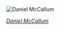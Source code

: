 
![Daniel McCallum](https://upload.wikimedia.org/wikipedia/commons/thumb/7/78/Daniel_Craig_McCallum_by_The_Brady_National_Photographic_Art_Gallery.jpg/450px-Daniel_Craig_McCallum_by_The_Brady_National_Photographic_Art_Gallery.jpg)

*[Daniel McCallum](https://wikipedia.org/wiki/File:Daniel_Craig_McCallum_by_The_Brady_National_Photographic_Art_Gallery.jpg)*
